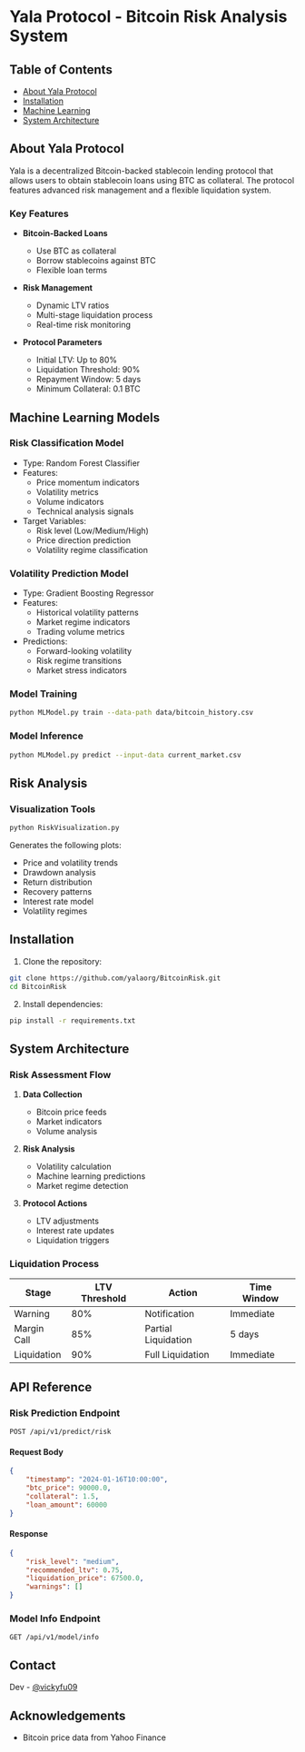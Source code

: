 # Yala Protocol - Bitcoin Risk Analysis System

## Table of Contents

- [About Yala Protocol](#about-yala-protocol)
- [Installation](#installation)
- [Machine Learning](#Machine-Learning-Models)
- [System Architecture](#system-architecture)

## About Yala Protocol

Yala is a decentralized Bitcoin-backed stablecoin lending protocol that allows users to obtain stablecoin loans using BTC as collateral. The protocol features advanced risk management and a flexible liquidation system.

### Key Features

* **Bitcoin-Backed Loans**
  - Use BTC as collateral
  - Borrow stablecoins against BTC
  - Flexible loan terms

* **Risk Management**
  - Dynamic LTV ratios
  - Multi-stage liquidation process
  - Real-time risk monitoring

* **Protocol Parameters**
  - Initial LTV: Up to 80%
  - Liquidation Threshold: 90%
  - Repayment Window: 5 days
  - Minimum Collateral: 0.1 BTC


## Machine Learning Models

### Risk Classification Model
- Type: Random Forest Classifier
- Features: 
  * Price momentum indicators
  * Volatility metrics
  * Volume indicators
  * Technical analysis signals
- Target Variables:
  * Risk level (Low/Medium/High)
  * Price direction prediction
  * Volatility regime classification

### Volatility Prediction Model
- Type: Gradient Boosting Regressor
- Features:
  * Historical volatility patterns
  * Market regime indicators
  * Trading volume metrics
- Predictions:
  * Forward-looking volatility
  * Risk regime transitions
  * Market stress indicators

### Model Training
```bash
python MLModel.py train --data-path data/bitcoin_history.csv
```

### Model Inference
```bash
python MLModel.py predict --input-data current_market.csv
```

## Risk Analysis

### Visualization Tools
```bash
python RiskVisualization.py
```
Generates the following plots:
- Price and volatility trends
- Drawdown analysis
- Return distribution
- Recovery patterns
- Interest rate model
- Volatility regimes

## Installation

1. Clone the repository:
```bash
git clone https://github.com/yalaorg/BitcoinRisk.git
cd BitcoinRisk
```

2. Install dependencies:
```bash
pip install -r requirements.txt
```

## System Architecture

### Risk Assessment Flow

1. **Data Collection**
   - Bitcoin price feeds
   - Market indicators
   - Volume analysis

2. **Risk Analysis**
   - Volatility calculation
   - Machine learning predictions
   - Market regime detection

3. **Protocol Actions**
   - LTV adjustments
   - Interest rate updates
   - Liquidation triggers

### Liquidation Process

| Stage | LTV Threshold | Action | Time Window |
|-------|--------------|---------|-------------|
| Warning | 80% | Notification | Immediate |
| Margin Call | 85% | Partial Liquidation | 5 days |
| Liquidation | 90% | Full Liquidation | Immediate |

## API Reference

### Risk Prediction Endpoint

```http
POST /api/v1/predict/risk
```

#### Request Body
```json
{
    "timestamp": "2024-01-16T10:00:00",
    "btc_price": 90000.0,
    "collateral": 1.5,
    "loan_amount": 60000
}
```

#### Response
```json
{
    "risk_level": "medium",
    "recommended_ltv": 0.75,
    "liquidation_price": 67500.0,
    "warnings": []
}
```

### Model Info Endpoint

```http
GET /api/v1/model/info
```

## Contact

Dev - [@vickyfu09](https://x.com/VickyFu09)


## Acknowledgements

* Bitcoin price data from Yahoo Finance
